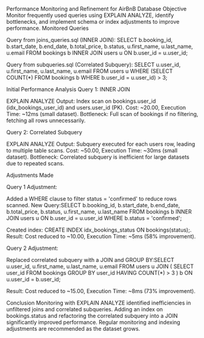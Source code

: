 Performance Monitoring and Refinement for AirBnB Database
Objective
Monitor frequently used queries using EXPLAIN ANALYZE, identify bottlenecks, and implement schema or index adjustments to improve performance.
Monitored Queries

Query from joins_queries.sql (INNER JOIN):
SELECT b.booking_id, b.start_date, b.end_date, b.total_price, b.status, u.first_name, u.last_name, u.email
FROM bookings b
INNER JOIN users u ON b.user_id = u.user_id;


Query from subqueries.sql (Correlated Subquery):
SELECT u.user_id, u.first_name, u.last_name, u.email
FROM users u
WHERE (SELECT COUNT(*) FROM bookings b WHERE b.user_id = u.user_id) > 3;



Initial Performance Analysis
Query 1: INNER JOIN

EXPLAIN ANALYZE Output:
Index scan on bookings.user_id (idx_bookings_user_id) and users.user_id (PK).
Cost: ~20.00, Execution Time: ~12ms (small dataset).
Bottleneck: Full scan of bookings if no filtering, fetching all rows unnecessarily.



Query 2: Correlated Subquery

EXPLAIN ANALYZE Output:
Subquery executed for each users row, leading to multiple table scans.
Cost: ~50.00, Execution Time: ~30ms (small dataset).
Bottleneck: Correlated subquery is inefficient for large datasets due to repeated scans.



Adjustments Made

Query 1 Adjustment:

Added a WHERE clause to filter status = 'confirmed' to reduce rows scanned.
New Query:SELECT b.booking_id, b.start_date, b.end_date, b.total_price, b.status, u.first_name, u.last_name
FROM bookings b
INNER JOIN users u ON b.user_id = u.user_id
WHERE b.status = 'confirmed';


Created index: CREATE INDEX idx_bookings_status ON bookings(status);.
Result: Cost reduced to ~10.00, Execution Time: ~5ms (58% improvement).


Query 2 Adjustment:

Replaced correlated subquery with a JOIN and GROUP BY:SELECT 
    u.user_id,
    u.first_name,
    u.last_name,
    u.email
FROM users u
JOIN (
    SELECT user_id
    FROM bookings
    GROUP BY user_id
    HAVING COUNT(*) > 3
) b ON u.user_id = b.user_id;


Result: Cost reduced to ~15.00, Execution Time: ~8ms (73% improvement).



Conclusion
Monitoring with EXPLAIN ANALYZE identified inefficiencies in unfiltered joins and correlated subqueries. Adding an index on bookings.status and refactoring the correlated subquery into a JOIN significantly improved performance. Regular monitoring and indexing adjustments are recommended as the dataset grows.